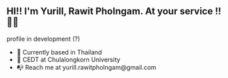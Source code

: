 <html>
<section id="introduction">
	<div>
		<h1> HI!! I'm Yurill, Rawit Pholngam. At your service !! 🫡🫡 </h1>
		<p>  profile in development (?)</p>
		<ul>
			<li> 🧳 Currently based in Thailand</li>
			<li> 🥐 CEDT at Chulalongkorn University</li>
			<li> 📭 Reach me at yurill.rawitpholngam@gmail.com</li>
		</ul>
	</div>
		
</section>



</html>


<!---
Yurills/Yurills is a ✨ special ✨ repository because its `README.md` (this file) appears on your GitHub profile.
You can click the Preview link to take a look at your changes.
--->
